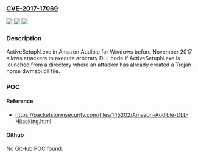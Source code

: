 ### [CVE-2017-17069](https://cve.mitre.org/cgi-bin/cvename.cgi?name=CVE-2017-17069)
![](https://img.shields.io/static/v1?label=Product&message=n%2Fa&color=blue)
![](https://img.shields.io/static/v1?label=Version&message=n%2Fa&color=blue)
![](https://img.shields.io/static/v1?label=Vulnerability&message=n%2Fa&color=brighgreen)

### Description

ActiveSetupN.exe in Amazon Audible for Windows before November 2017 allows attackers to execute arbitrary DLL code if ActiveSetupN.exe is launched from a directory where an attacker has already created a Trojan horse dwmapi.dll file.

### POC

#### Reference
- https://packetstormsecurity.com/files/145202/Amazon-Audible-DLL-Hijacking.html

#### Github
No GitHub POC found.

